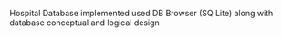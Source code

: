 Hospital Database implemented used DB Browser (SQ Lite) along with database conceptual and logical design
